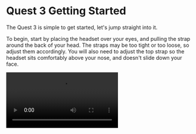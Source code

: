 # Quest 3 Getting Started

The Quest 3 is simple to get started, let's jump straight into it.

To begin, start by placing the headset over your eyes, and pulling the strap around the back of your head. The straps may be too tight or too loose, so adjust them accordingly. You will also need to adjust the top strap so the headset sits comfortably above your nose, and doesn't slide down your face.

<video src="rear-straps-ezgif.com-gif-to-mp4-converter.mp4" preview-src="img.png"/>

If the image is blurry, adjust the IPD by rotating the IPD wheel on the bottom of the headset until the image is clear. While doing this, a number will appear on the screen, keep note of this number for future sessions, to make entering VR easier for you.

![quest-ipd-adjustment](quest-ipd-adjustment.jpg)

Once the headset is comfortable, stand on the + (plus) in the center of the room and enter the headset. You will be greeted with a view of the surrounding room in pass-through mode.

From here, click the right `Meta` button on your controller to open the dashboard. 

![quest-meta-button.jpg](quest-meta-button.jpg)

Now you can launch SimX by clicking the SimX logo on the right side of the app bar.

![SimX-logo-2640030254.jpeg](SimX-logo-2640030254.jpeg)